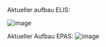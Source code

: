 Aktueller aufbau ELIS:

![image](https://github.com/user-attachments/assets/e048bd29-481b-44d1-b162-2a3445e66b21)

Aktueller Aufbau EPAS: 
![image](https://github.com/user-attachments/assets/32fa8eaf-9693-4305-9c44-9c4691bd0942)
